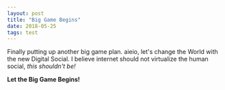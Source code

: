 ```yaml
---
layout: post
title: "Big Game Begins"
date: 2018-05-25
tags: test
---
```


Finally putting up another big game plan. aieio, let's change the World with the new Digital Social. I believe internet should not virtualize the human social, *this shouldn't be!*

**Let the Big Game Begins!**
